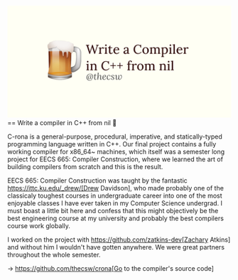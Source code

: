 ![preview](./preview.png)
== Write a compiler in C++ from nil 🍺

C-rona is a general-purpose, procedural, imperative, and
statically-typed programming language written in C++. Our final project
contains a fully working compiler for x86_64~ machines, which itself was
a semester long project for EECS 665: Compiler Construction, where we
learned the art of building compilers from scratch and this is the
result.

EECS 665: Compiler Construction was taught by the fantastic
https://ittc.ku.edu/_drew/[Drew Davidson], who made probably one of the
classicaly toughest courses in undergraduate career into one of the most
enjoyable classes I have ever taken in my Computer Science undergrad. I
must boast a little bit here and confess that this might objectively be
the best engineering course at my university and probably the best
compilers course work globally.

I worked on the project with https://github.com/zatkins-dev[Zachary
Atkins] and without him I wouldn't have gotten anywhere. We were great
partners throughout the whole semester.

-> https://github.com/thecsw/crona[Go to the compiler's source code]
